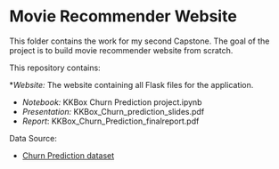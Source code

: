 # Movie Recommender Website

This folder contains the work for my second Capstone. The goal of the project is to build movie recommender website from scratch. 

This repository contains:

*_Website:_ The website containing all Flask files for the application.
* _Notebook:_ KKBox Churn Prediction project.ipynb
* _Presentation:_ KKBox_Churn_prediction_slides.pdf
* _Report_: KKBox_Churn_Prediction_finalreport.pdf

Data Source:

* [Churn Prediction dataset](https://www.kaggle.com/competitions/kkbox-churn-prediction-challenge/data)
